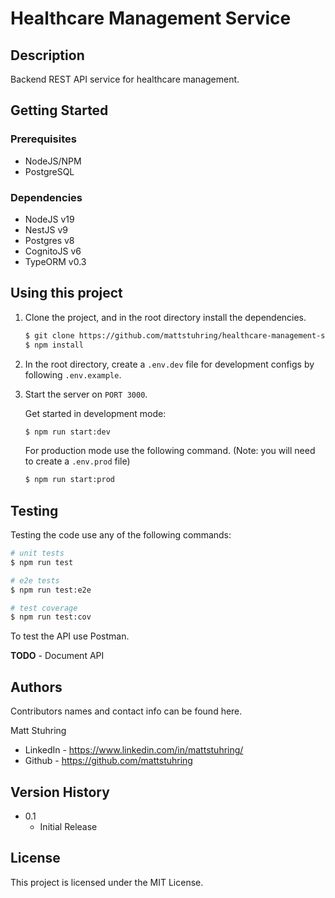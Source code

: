 # Healthcare Management Service

## Description

Backend REST API service for healthcare management.

## Getting Started

### Prerequisites

- NodeJS/NPM
- PostgreSQL

### Dependencies

- NodeJS v19
- NestJS v9
- Postgres v8
- CognitoJS v6
- TypeORM v0.3

## Using this project

1. Clone the project, and in the root directory install the dependencies.

    ```bash
    $ git clone https://github.com/mattstuhring/healthcare-management-service.git
    $ npm install
    ```

2. In the root directory, create a ```.env.dev``` file for development configs by following ```.env.example```.
 
3. Start the server on ```PORT 3000```.

    Get started in development mode:

    ```bash
    $ npm run start:dev
    ```

    For production mode use the following command. (Note: you will need to create a ```.env.prod``` file)

    ```bash
    $ npm run start:prod
    ```

## Testing

Testing the code use any of the following commands:

```bash
# unit tests
$ npm run test

# e2e tests
$ npm run test:e2e

# test coverage
$ npm run test:cov
```

To test the API use Postman.

**TODO** - Document API

## Authors

Contributors names and contact info can be found here.

Matt Stuhring
- LinkedIn - https://www.linkedin.com/in/mattstuhring/
- Github - https://github.com/mattstuhring

## Version History

- 0.1
  - Initial Release

## License

This project is licensed under the MIT License.
